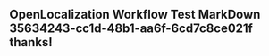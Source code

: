 <properties
ms.topic="hero-topic"
ms.test1="hero-topic"
ms.test2="test"/>


## OpenLocalization Workflow Test MarkDown 35634243-cc1d-48b1-aa6f-6cd7c8ce021f thanks!



<!--HONumber=Sep16_HO1-->



